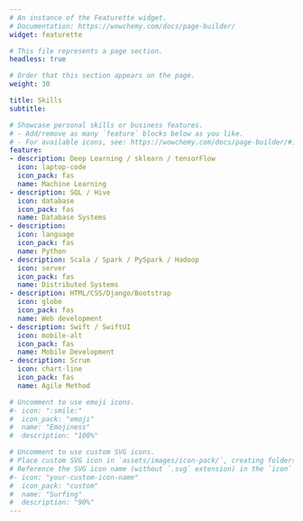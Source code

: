 ```yaml
---
# An instance of the Featurette widget.
# Documentation: https://wowchemy.com/docs/page-builder/
widget: featurette

# This file represents a page section.
headless: true

# Order that this section appears on the page.
weight: 30

title: Skills
subtitle:

# Showcase personal skills or business features.
# - Add/remove as many `feature` blocks below as you like.
# - For available icons, see: https://wowchemy.com/docs/page-builder/#icons
feature:
- description: Deep Learning / sklearn / tensorFlow
  icon: laptop-code
  icon_pack: fas
  name: Machine Learning
- description: SQL / Hive
  icon: database
  icon_pack: fas
  name: Database Systems
- description:
  icon: language
  icon_pack: fas
  name: Python
- description: Scala / Spark / PySpark / Hadoop
  icon: server
  icon_pack: fas
  name: Distributed Systems
- description: HTML/CSS/Django/Bootstrap
  icon: globe
  icon_pack: fas
  name: Web development
- description: Swift / SwiftUI
  icon: mobile-alt
  icon_pack: fas
  name: Mobile Development
- description: Scrum
  icon: chart-line
  icon_pack: fas
  name: Agile Method

# Uncomment to use emoji icons.
#- icon: ":smile:"
#  icon_pack: "emoji"
#  name: "Emojiness"
#  description: "100%"  

# Uncomment to use custom SVG icons.
# Place custom SVG icon in `assets/images/icon-pack/`, creating folders if necessary.
# Reference the SVG icon name (without `.svg` extension) in the `icon` field.
#- icon: "your-custom-icon-name"
#  icon_pack: "custom"
#  name: "Surfing"
#  description: "90%"
---
```

